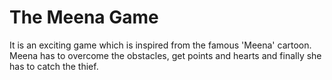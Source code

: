 # The Meena Game
 It is an exciting game which is inspired from the famous 'Meena' cartoon.
 Meena has to overcome the obstacles, get points and hearts and finally she has to catch the thief.
